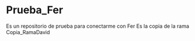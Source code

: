 # Prueba_Fer
Es un repositorio de prueba para conectarme con Fer
Es la copia de la rama Copia_RamaDavid
